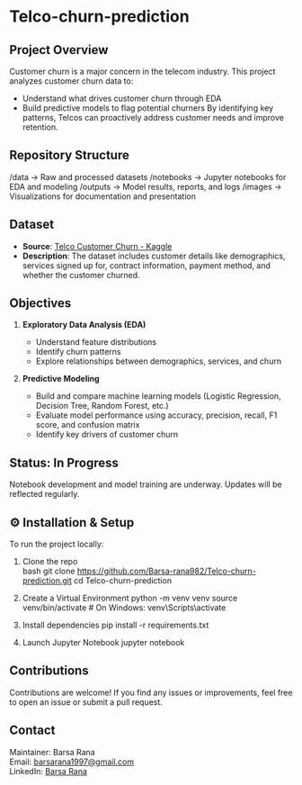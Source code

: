 # Telco-churn-prediction

## Project Overview

Customer churn is a major concern in the telecom industry. This project analyzes customer churn data to:
- Understand what drives customer churn through EDA
- Build predictive models to flag potential churners
By identifying key patterns, Telcos can proactively address customer needs and improve retention.

## Repository Structure
/data → Raw and processed datasets
/notebooks → Jupyter notebooks for EDA and modeling
/outputs → Model results, reports, and logs
/images → Visualizations for documentation and presentation


## Dataset
- **Source**: [Telco Customer Churn - Kaggle](https://www.kaggle.com/datasets/blastchar/telco-customer-churn)
- **Description**: The dataset includes customer details like demographics, services signed up for, contract information, payment method, and whether the customer churned.

## Objectives

1. **Exploratory Data Analysis (EDA)**
   - Understand feature distributions
   - Identify churn patterns
   - Explore relationships between demographics, services, and churn

2. **Predictive Modeling**
   - Build and compare machine learning models (Logistic Regression, Decision Tree, Random Forest, etc.)
   - Evaluate model performance using accuracy, precision, recall, F1 score, and confusion matrix
   - Identify key drivers of customer churn


## Status: In Progress

Notebook development and model training are underway. Updates will be reflected regularly.

## ⚙️ Installation & Setup

To run the project locally:

1. Clone the repo  
bash
git clone https://github.com/Barsa-rana982/Telco-churn-prediction.git
cd Telco-churn-prediction

2. Create a Virtual Environment
python -m venv venv
source venv/bin/activate  # On Windows: venv\Scripts\activate

3. Install dependencies
pip install -r requirements.txt

4. Launch Jupyter Notebook
jupyter notebook

## Contributions

Contributions are welcome! If you find any issues or improvements, feel free to open an issue or submit a pull request.


## Contact

Maintainer: Barsa Rana  
Email: barsarana1997@gmail.com  
LinkedIn: [Barsa Rana](https://www.linkedin.com/in/barsa-rana/)

